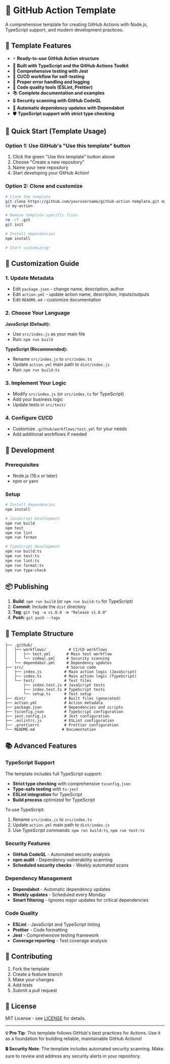 # 🚀 GitHub Action Template

A comprehensive template for creating GitHub Actions with Node.js, TypeScript support, and modern development practices.

## 🎯 Template Features

- ⚡ **Ready-to-use GitHub Action structure**
- 🔧 **Built with TypeScript and the GitHub Actions Toolkit**
- 🧪 **Comprehensive testing with Jest**
- 🔄 **CI/CD workflow for self-testing**
- 📝 **Proper error handling and logging**
- 🎨 **Code quality tools (ESLint, Prettier)**
- 📚 **Complete documentation and examples**
- 🔒 **Security scanning with GitHub CodeQL**
- 🔄 **Automatic dependency updates with Dependabot**
- 🛡️ **TypeScript support with strict type checking**

## 🚀 Quick Start (Template Usage)

### Option 1: Use GitHub's "Use this template" button
1. Click the green "Use this template" button above
2. Choose "Create a new repository"
3. Name your new repository
4. Start developing your GitHub Action!

### Option 2: Clone and customize
```bash
# Clone the template
git clone https://github.com/yourusername/github-action-template.git my-action
cd my-action

# Remove template-specific files
rm -rf .git
git init

# Install dependencies
npm install

# Start customizing!
```

## 📝 Customization Guide

### 1. Update Metadata
- Edit `package.json` - change name, description, author
- Edit `action.yml` - update action name, description, inputs/outputs
- Edit `README.md` - customize documentation

### 2. Choose Your Language
**JavaScript (Default):**
- Use `src/index.js` as your main file
- Run: `npm run build`

**TypeScript (Recommended):**
- Rename `src/index.js` to `src/index.ts`
- Update `action.yml` main path to `dist/index.js`
- Run: `npm run build:ts`

### 3. Implement Your Logic
- Modify `src/index.js` (or `src/index.ts` for TypeScript)
- Add your business logic
- Update tests in `src/test/`

### 4. Configure CI/CD
- Customize `.github/workflows/test.yml` for your needs
- Add additional workflows if needed

## 🔧 Development

### Prerequisites
- Node.js (16.x or later)
- npm or yarn

### Setup
```bash
# Install dependencies
npm install

# JavaScript Development
npm run build
npm test
npm run lint
npm run format

# TypeScript Development
npm run build:ts
npm run test:ts
npm run lint:ts
npm run format:ts
npm run type-check
```

## 📦 Publishing

1. **Build**: `npm run build` (or `npm run build:ts` for TypeScript)
2. **Commit**: Include the `dist` directory
3. **Tag**: `git tag -a v1.0.0 -m "Release v1.0.0"`
4. **Push**: `git push --tags`

## 🎯 Template Structure

```
├── .github/
│   ├── workflows/          # CI/CD workflows
│   │   ├── test.yml       # Main test workflow
│   │   └── codeql.yml     # Security scanning
│   └── dependabot.yml     # Dependency updates
├── src/                   # Source code
│   ├── index.js          # Main action logic (JavaScript)
│   ├── index.ts          # Main action logic (TypeScript)
│   └── test/             # Test files
│       ├── index.test.js # JavaScript tests
│       ├── index.test.ts # TypeScript tests
│       └── setup.ts      # Test setup
├── dist/                 # Built files (generated)
├── action.yml            # Action metadata
├── package.json          # Dependencies and scripts
├── tsconfig.json         # TypeScript configuration
├── jest.config.js        # Jest configuration
├── .eslintrc.js          # ESLint configuration
├── .prettierrc           # Prettier configuration
└── README.md            # Documentation
```

## 📚 Advanced Features

### TypeScript Support
The template includes full TypeScript support:
- **Strict type checking** with comprehensive `tsconfig.json`
- **Type-safe testing** with `ts-jest`
- **ESLint integration** for TypeScript
- **Build process** optimized for TypeScript

To use TypeScript:
1. Rename `src/index.js` to `src/index.ts`
2. Update `action.yml` main path to `dist/index.js`
3. Use TypeScript commands: `npm run build:ts`, `npm run test:ts`

### Security Features
- **GitHub CodeQL** - Automated security analysis
- **npm audit** - Dependency vulnerability scanning
- **Scheduled security checks** - Weekly automated scans

### Dependency Management
- **Dependabot** - Automatic dependency updates
- **Weekly updates** - Scheduled every Monday
- **Smart filtering** - Ignores major updates for critical dependencies

### Code Quality
- **ESLint** - JavaScript and TypeScript linting
- **Prettier** - Code formatting
- **Jest** - Comprehensive testing framework
- **Coverage reporting** - Test coverage analysis

## 🤝 Contributing

1. Fork the template
2. Create a feature branch
3. Make your changes
4. Add tests
5. Submit a pull request

## 📄 License

MIT License - see [LICENSE](LICENSE) for details.

---

**💡 Pro Tip**: This template follows GitHub's best practices for Actions. Use it as a foundation for building reliable, maintainable GitHub Actions!

**🔒 Security Note**: The template includes automated security scanning. Make sure to review and address any security alerts in your repository.
